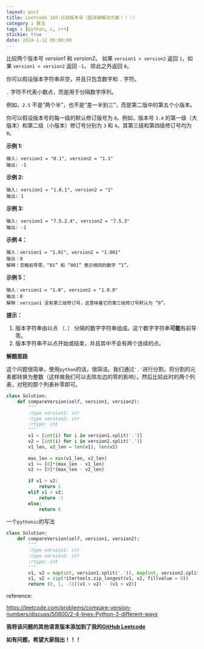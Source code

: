 ```yaml
---
layout: post
title: Leetcode 165:比较版本号（超详细解决方案！！！）
category : 算法
tags : [python, c, c++]
stickie: true
date: 2019-1-12 00:00:00
---
```


比较两个版本号 *version1* 和 *version2*。
如果 `version1 > version2` 返回 `1`，如果 `version1 < version2` 返回 `-1`， 除此之外返回 `0`。

你可以假设版本字符串非空，并且只包含数字和 `.` 字符。

 `.` 字符不代表小数点，而是用于分隔数字序列。

例如，`2.5` 不是“两个半”，也不是“差一半到三”，而是第二版中的第五个小版本。

你可以假设版本号的每一级的默认修订版号为 `0`。例如，版本号 `3.4` 的第一级（大版本）和第二级（小版本）修订号分别为 `3` 和 `4`。其第三级和第四级修订号均为 `0`。

**示例 1:**

```
输入: version1 = "0.1", version2 = "1.1"
输出: -1
```

**示例 2:**

```
输入: version1 = "1.0.1", version2 = "1"
输出: 1
```

**示例 3:**

```
输入: version1 = "7.5.2.4", version2 = "7.5.3"
输出: -1
```

**示例 4：**

```
输入：version1 = "1.01", version2 = "1.001"
输出：0
解释：忽略前导零，“01” 和 “001” 表示相同的数字 “1”。
```

**示例 5：**

```
输入：version1 = "1.0", version2 = "1.0.0"
输出：0
解释：version1 没有第三级修订号，这意味着它的第三级修订号默认为 “0”。
```

**提示：**

1. 版本字符串由以点 （`.`） 分隔的数字字符串组成。这个数字字符串**可能**有前导零。
2. 版本字符串不以点开始或结束，并且其中不会有两个连续的点。

**解题思路**

这个问题很简单，使用`python`的话，很简洁。我们通过`'.'`进行分割，将分割的元素都转换为整数（这样做我们可以去除左边的零的影响）。然后比较此时的两个列表，对短的那个列表补零即可。

```python
class Solution:
    def compareVersion(self, version1, version2):
        """
        :type version1: str
        :type version2: str
        :rtype: int
        """
        v1 = [int(i) for i in version1.split('.')]
        v2 = [int(i) for i in version2.split('.')]
        v1_len, v2_len = len(v1), len(v2)
        
        max_len = max(v1_len, v2_len)
        v1 += [0]*(max_len - v1_len)
        v2 += [0]*(max_len - v2_len)
        
        if v1 > v2:
            return 1
        elif v1 < v2:
            return -1
        else:
            return 0
```

一个`pythonic`的写法

```python
class Solution:
    def compareVersion(self, version1, version2):
        """
        :type version1: str
        :type version2: str
        :rtype: int
        """
        v1, v2 = map(int, version1.split('.')), map(int, version2.split('.'))
        v1, v2 = zip(*itertools.zip_longest(v1, v2, fillvalue = 0))
        return (0, 1, -1)[(v1 > v2) - (v1 < v2)]
```

reference:

https://leetcode.com/problems/compare-version-numbers/discuss/50800/2-4-lines-Python-3-different-ways

**我将该问题的其他语言版本添加到了我的[GitHub Leetcode](https://github.com/luliyucoordinate/Leetcode)**

**如有问题，希望大家指出！！！**